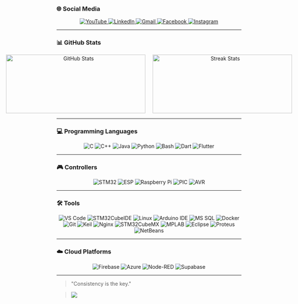 ###  🌐 Social Media
<p align="center">
  <a href="https://youtube.com/@EhabMagdyy" target="_blank">
    <img src="https://img.shields.io/badge/YouTube-%23FF0000?style=for-the-badge&logo=youtube&logoColor=white" alt="YouTube"/>
  </a>
  <a href="https://www.linkedin.com/in/ehabmagdyy" target="_blank">
      <img src="https://img.shields.io/badge/LinkedIn-%230077B5?style=for-the-badge&logo=linkedin&logoColor=white" alt="LinkedIn"/>
  </a>
  <a href="mailto:ehabmagdyabdullah@gmail.com">
      <img src="https://img.shields.io/badge/Gmail-D14836?style=for-the-badge&logo=gmail&logoColor=white" alt="Gmail"/>
  </a>
  <a href="https://www.facebook.com/ehab.magdy.04/" target="_blank">
      <img src="https://img.shields.io/badge/Facebook-%231877F2?style=for-the-badge&logo=facebook&logoColor=white" alt="Facebook"/>
  </a>
  <a href="https://www.instagram.com/ehabmagdyx" target="_blank">
      <img src="https://img.shields.io/badge/Instagram-%23E4405F?style=for-the-badge&logo=instagram&logoColor=white" alt="Instagram"/>
  </a>

</p>


---

### 📊 GitHub Stats
<div align="center">
  <div style="display: flex; justify-content: center; gap: 20px;">
    <img src="https://github-readme-stats.vercel.app/api?username=EhabMagdyy&show_icons=true&count_private=true&theme=radical&hide=issues" alt="GitHub Stats" height="160" width="380"/>
    <img src="https://github-readme-streak-stats.herokuapp.com/?user=EhabMagdyy&theme=radical&hide_border=false" alt="Streak Stats" height="160" width="380"/>
  </div>
</div>

---

### 💻 Programming Languages
<div align="center">
  
![C](https://img.shields.io/badge/C-%2300599C?style=for-the-badge&logo=c&logoColor=white) 
![C++](https://img.shields.io/badge/C%2B%2B-%2300599C?style=for-the-badge&logo=c%2B%2B&logoColor=white) 
![Java](https://img.shields.io/badge/Java-%23F7B93E?style=for-the-badge&logo=java&logoColor=white) 
![Python](https://img.shields.io/badge/Python-%233776AB?style=for-the-badge&logo=python&logoColor=white) 
![Bash](https://img.shields.io/badge/Bash-%23121011?style=for-the-badge&logo=gnu-bash&logoColor=white)
![Dart](https://img.shields.io/badge/Dart-%230175C2?style=for-the-badge&logo=dart&logoColor=white)
![Flutter](https://img.shields.io/badge/Flutter-%2302569B?style=for-the-badge&logo=flutter&logoColor=white)

</div>

--- 

### 🎮 Controllers
<div align="center">

![STM32](https://img.shields.io/badge/STM32-%23217576?style=for-the-badge&logo=stm32&logoColor=white) 
![ESP](https://img.shields.io/badge/ESP-%23001C8C?style=for-the-badge&logo=espressif&logoColor=white) 
![Raspberry Pi](https://img.shields.io/badge/Raspberry%20Pi-%23C51A4A?style=for-the-badge&logo=raspberry-pi&logoColor=white)
![PIC](https://img.shields.io/badge/PIC-%230058D1?style=for-the-badge&logo=microchip&logoColor=white) 
![AVR](https://img.shields.io/badge/AVR-%23E46C23?style=for-the-badge&logo=atmel&logoColor=white)

</div>


---

### 🛠️ Tools
<div align="center">
  
![VS Code](https://img.shields.io/badge/VS%20Code-%23007ACC?style=for-the-badge&logo=visual-studio-code&logoColor=white) 
![STM32CubeIDE](https://img.shields.io/badge/STM32CubeIDE-%23217576?style=for-the-badge&logo=stm32&logoColor=white) 
![Linux](https://img.shields.io/badge/Linux-%23FCC624?style=for-the-badge&logo=linux&logoColor=black)
![Arduino IDE](https://img.shields.io/badge/Arduino%20IDE-%2300979C?style=for-the-badge&logo=arduino&logoColor=white)
![MS SQL](https://img.shields.io/badge/MS%20SQL-%23CC2927?style=for-the-badge&logo=microsoft-sql-server&logoColor=white)
![Docker](https://img.shields.io/badge/Docker-%232496ED?style=for-the-badge&logo=docker&logoColor=white)
![Git](https://img.shields.io/badge/Git-%23F05032?style=for-the-badge&logo=git&logoColor=white)
![Keil](https://img.shields.io/badge/Keil-%230074A4?style=for-the-badge&logo=arm&logoColor=white)
![Nginx](https://img.shields.io/badge/Nginx-%23009639?style=for-the-badge&logo=nginx&logoColor=white)
![STM32CubeMX](https://img.shields.io/badge/STM32CubeMX-%23217576?style=for-the-badge&logo=stm32&logoColor=white) 
![MPLAB](https://img.shields.io/badge/MPLAB%20X-%2300A3E0?style=for-the-badge&logo=microchip&logoColor=white) 
![Eclipse](https://img.shields.io/badge/Eclipse-%23000000?style=for-the-badge&logo=eclipse&logoColor=white) 
![Proteus](https://img.shields.io/badge/Proteus-%2300A9E0?style=for-the-badge&logo=autodesk&logoColor=white) 
![NetBeans](https://img.shields.io/badge/NetBeans-%23000000?style=for-the-badge&logo=netbeans&logoColor=white)

</div>


---

### ☁️ Cloud Platforms
<div align="center">

![Firebase](https://img.shields.io/badge/Firebase-%23FFA000?style=for-the-badge&logo=firebase&logoColor=white)
![Azure](https://img.shields.io/badge/Azure-%230089D6?style=for-the-badge&logo=azure-devops&logoColor=white)
![Node-RED](https://img.shields.io/badge/Node--RED-%23D50032?style=for-the-badge&logo=node-red&logoColor=white)
![Supabase](https://img.shields.io/badge/Supabase-%2300C58C?style=for-the-badge&logo=supabase&logoColor=white)

</div>

----

> "Consistency is the key."

> ![](https://komarev.com/ghpvc/?username=EhabMagdyy&color=red)
